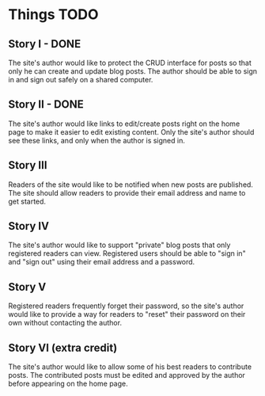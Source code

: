 # Things TODO

## Story I - DONE

The site's author would like to protect the CRUD interface for posts so that only he can create and update blog posts. The author should be able to sign in and sign out safely on a shared computer.

## Story II - DONE

The site's author would like links to edit/create posts right on the home page to make it easier to edit existing content. Only the site's author should see these links, and only when the author is signed in.

## Story III

Readers of the site would like to be notified when new posts are published. The site should allow readers to provide their email address and name to get started.

## Story IV

The site's author would like to support "private" blog posts that only registered readers can view. Registered users should be able to "sign in" and "sign out" using their email address and a password.

## Story V

Registered readers frequently forget their password, so the site's author would like to provide a way for readers to "reset" their password on their own without contacting the author.

## Story VI (extra credit)

The site's author would like to allow some of his best readers to contribute posts. The contributed posts must be edited and approved by the author before appearing on the home page.
